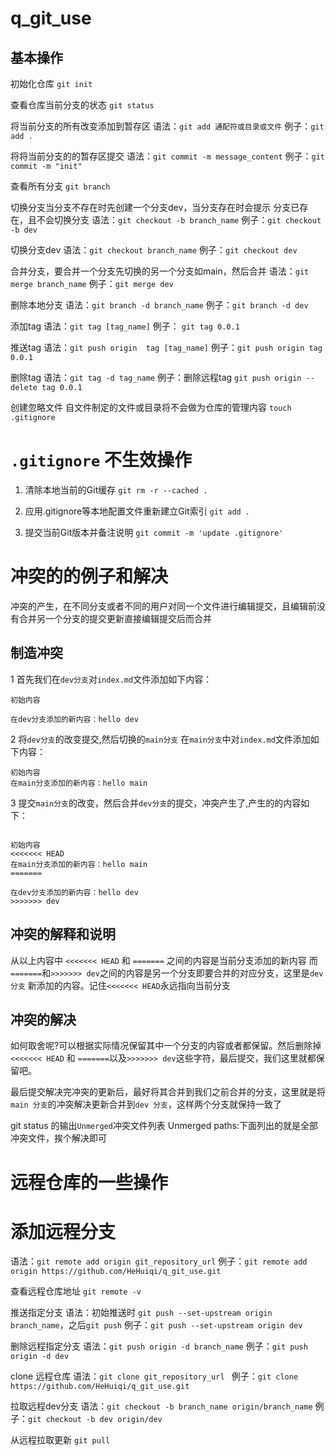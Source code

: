 # q_git_use
## 基本操作
初始化仓库
`git init`

查看仓库当前分支的状态
`git status `

将当前分支的所有改变添加到暂存区
语法：`git add 通配符或目录或文件` 
例子：`git add .`  

将将当前分支的的暂存区提交
语法：`git commit -m message_content`
例子：`git commit -m "init"`


查看所有分支
`git branch`

切换分支当分支不存在时先创建一个分支dev，当分支存在时会提示
分支已存在，且不会切换分支
语法：`git checkout -b branch_name`
例子：`git checkout -b dev`

切换分支dev
语法：`git checkout branch_name`
例子：`git checkout dev`

合并分支，要合并一个分支先切换的另一个分支如main，然后合并
语法：`git merge branch_name`
例子：`git merge dev`

删除本地分支
语法：`git branch -d branch_name`
例子：`git branch -d dev`

添加tag
语法：`git tag [tag_name]` 
例子： `git tag 0.0.1`

推送tag
语法：`git push origin  tag [tag_name]`
例子：`git push origin tag 0.0.1`

删除tag
语法：`git tag -d tag_name`
例子：删除远程tag `git push origin --delete tag 0.0.1`


创建忽略文件 自文件制定的文件或目录将不会做为仓库的管理内容
`touch .gitignore`


# `.gitignore` 不生效操作
1. 清除本地当前的Git缓存
`git rm -r --cached .`
2. 应用.gitignore等本地配置文件重新建立Git索引
`git add .`

3. 提交当前Git版本并备注说明
`git commit -m 'update .gitignore'`

# 冲突的的例子和解决
冲突的产生，在不同分支或者不同的用户对同一个文件进行编辑提交，且编辑前没有合并另一个分支的提交更新直接编辑提交后而合并

## 制造冲突
1 首先我们在`dev分支`对`index.md`文件添加如下内容：
```
初始内容

在dev分支添加的新内容：hello dev

```
2 将`dev分支`的改变提交,然后切换的`main分支`
在`main分支`中对`index.md`文件添加如下内容：
```
初始内容
在main分支添加的新内容：hello main

```
3 提交`main分支`的改变，然后合并`dev分支`的提交，冲突产生了,产生的的内容如下：
```

初始内容
<<<<<<< HEAD
在main分支添加的新内容：hello main
=======

在dev分支添加的新内容：hello dev
>>>>>>> dev

```
## 冲突的解释和说明
从以上内容中 `<<<<<<< HEAD` 和 `=======` 之间的内容是当前分支添加的新内容
而`=======`和`>>>>>>> dev`之间的内容是另一个分支即要合并的对应分支，这里是`dev 分支`
新添加的内容。记住`<<<<<<< HEAD`永远指向当前分支

## 冲突的解决
如何取舍呢?可以根据实际情况保留其中一个分支的内容或者都保留。然后删除掉 `<<<<<<< HEAD` 和 `=======`以及`>>>>>>> dev`这些字符，最后提交，我们这里就都保留吧。

最后提交解决完冲突的更新后，最好将其合并到我们之前合并的分支，这里就是将`main 分支`的冲突解决更新合并到`dev 分支`，这样两个分支就保持一致了


git status 的输出`Unmerged`冲突文件列表
Unmerged paths:下面列出的就是全部冲突文件，挨个解决即可


# 远程仓库的一些操作

# 添加远程分支
语法：`git remote add origin git_repository_url`
例子：`git remote add origin https://github.com/HeHuiqi/q_git_use.git`

查看远程仓库地址
`git remote -v`

推送指定分支
语法：初始推送时 `git push --set-upstream origin branch_name`，之后`git push`
例子：`git push --set-upstream origin dev`


删除远程指定分支
语法：`git push origin -d branch_name`
例子：`git push origin -d dev`

clone 远程仓库
语法：`git clone git_repository_url `
例子：`git clone https://github.com/HeHuiqi/q_git_use.git`

拉取远程dev分支
语法：`git checkout -b branch_name origin/branch_name`
例子：`git checkout -b dev origin/dev `

从远程拉取更新
`git pull`

